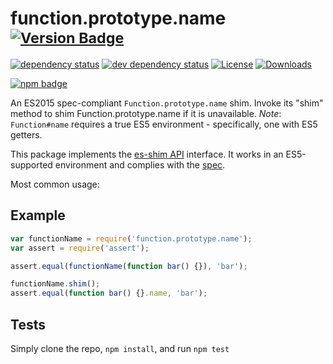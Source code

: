 # function.prototype.name <sup>[![Version Badge][2]][1]</sup>

[![dependency status][5]][6]
[![dev dependency status][7]][8]
[![License][license-image]][license-url]
[![Downloads][downloads-image]][downloads-url]

[![npm badge][11]][1]

An ES2015 spec-compliant `Function.prototype.name` shim. Invoke its "shim" method to shim Function.prototype.name if it is unavailable.
*Note*: `Function#name` requires a true ES5 environment - specifically, one with ES5 getters.

This package implements the [es-shim API](https://github.com/es-shims/api) interface. It works in an ES5-supported environment and complies with the [spec](https://www.ecma-international.org/ecma-262/6.0/#sec-get-regexp.prototype.flags).

Most common usage:

## Example

```js
var functionName = require('function.prototype.name');
var assert = require('assert');

assert.equal(functionName(function bar() {}), 'bar');

functionName.shim();
assert.equal(function bar() {}.name, 'bar');
```

## Tests
Simply clone the repo, `npm install`, and run `npm test`

[1]: https://npmjs.org/package/function.prototype.name
[2]: https://versionbadg.es/es-shims/Function.prototype.name.svg
[5]: https://david-dm.org/es-shims/Function.prototype.name.svg
[6]: https://david-dm.org/es-shims/Function.prototype.name
[7]: https://david-dm.org/es-shims/Function.prototype.name/dev-status.svg
[8]: https://david-dm.org/es-shims/Function.prototype.name#info=devDependencies
[11]: https://nodei.co/npm/function.prototype.name.png?downloads=true&stars=true
[license-image]: https://img.shields.io/npm/l/function.prototype.name.svg
[license-url]: LICENSE
[downloads-image]: https://img.shields.io/npm/dm/function.prototype.name.svg
[downloads-url]: https://npm-stat.com/charts.html?package=function.prototype.name
